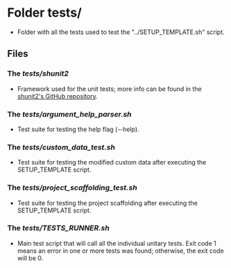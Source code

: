 # Folder **tests/**

* Folder with all the tests used to test the "../SETUP_TEMPLATE.sh" script.

## Files

### The *tests/shunit2*

* Framework used for the unit tests; more info can be found in the [shunit2's GitHub repository](https://github.com/kward/shunit2).

### The *tests/argument_help_parser.sh*

* Test suite for testing the help flag (--help).

### The *tests/custom_data_test.sh*

* Test suite for testing the modified custom data after executing the SETUP_TEMPLATE script.

### The *tests/project_scaffolding_test.sh*

* Test suite for testing the project scaffolding after executing the SETUP_TEMPLATE script.

### The *tests/TESTS_RUNNER.sh*

* Main test script that will call all the individual unitary tests. Exit code 1 means an error in one or more tests was found; otherwise, the exit code will be 0.
